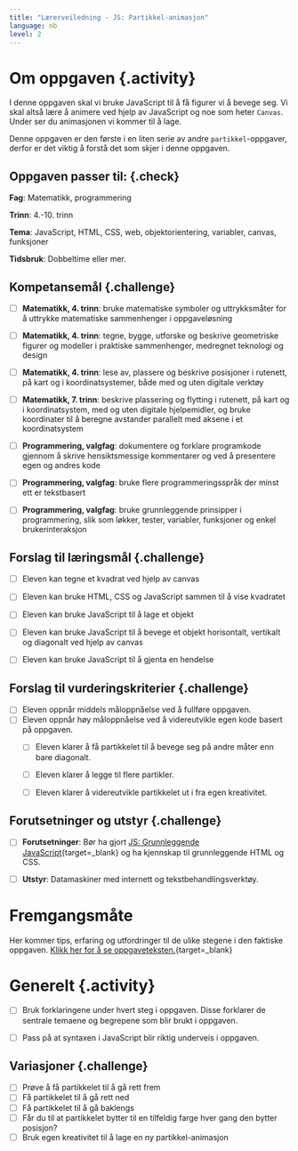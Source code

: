 ```yaml
---
title: "Lærerveiledning - JS: Partikkel-animasjon"
language: nb
level: 2
---
```


# Om oppgaven {.activity}
I denne oppgaven skal vi bruke JavaScript til å få figurer vi å bevege seg. Vi skal altså lære å animere ved hjelp av JavaScript og noe som heter `Canvas`. Under ser du animasjonen vi kommer til å lage.

Denne oppgaven er den første i en liten serie av andre `partikkel`-oppgaver, derfor er det viktig å forstå det som skjer i denne oppgaven.

## Oppgaven passer til: {.check}
 __Fag__: Matematikk, programmering

__Trinn__: 4.-10. trinn

__Tema__: JavaScript, HTML, CSS, web, objektorientering, variabler, canvas, funksjoner

__Tidsbruk__: Dobbeltime eller mer.


## Kompetansemål {.challenge}

- [ ]  __Matematikk, 4. trinn__: bruke matematiske symboler og uttrykksmåter for å uttrykke matematiske sammenhenger i oppgaveløsning
- [ ] __Matematikk, 4. trinn__: tegne, bygge, utforske og beskrive geometriske figurer og modeller i praktiske sammenhenger, medregnet teknologi og design
- [ ] __Matematikk, 4. trinn__: lese av, plassere og beskrive posisjoner i rutenett, på kart og i koordinatsystemer, både med og uten digitale verktøy
- [ ] __Matematikk, 7. trinn__: beskrive plassering og flytting i rutenett, på kart og i koordinatsystem, med og uten digitale hjelpemidler, og bruke koordinater til å beregne avstander parallelt med aksene i et koordinatsystem
- [ ] __Programmering, valgfag__: dokumentere og forklare programkode gjennom å skrive hensiktsmessige kommentarer og ved å presentere egen og andres kode

- [ ] __Programmering, valgfag__: bruke flere programmeringsspråk der minst ett er tekstbasert

- [ ] __Programmering, valgfag__: bruke grunnleggende prinsipper i programmering, slik som løkker, tester, variabler, funksjoner og enkel brukerinteraksjon


## Forslag til læringsmål {.challenge}

- [ ]  Eleven kan tegne et kvadrat ved hjelp av canvas
- [ ] Eleven kan bruke HTML, CSS og JavaScript sammen til å vise kvadratet
- [ ] Eleven kan bruke JavaScript til å lage et objekt
- [ ] Eleven kan bruke JavaScript til å bevege et objekt horisontalt, vertikalt og diagonalt ved hjelp av canvas
- [ ] Eleven kan bruke JavaScript til å gjenta en hendelse


## Forslag til vurderingskriterier {.challenge}

- [ ] Eleven oppnår middels måloppnåelse ved å fullføre oppgaven.
- [ ] Eleven oppnår høy måloppnåelse ved å videreutvikle egen kode basert på oppgaven. 
    - [ ] Eleven klarer å få partikkelet til å bevege seg på andre måter enn bare diagonalt.
    - [ ] Eleven klarer å legge til flere partikler.
    - [ ] Eleven klarer å videreutvikle partikkelet ut i fra egen kreativitet.



## Forutsetninger og utstyr {.challenge}
- [ ]  __Forutsetninger__: Bør ha gjort [JS: Grunnleggende JavaScript](../grunnleggende_js/grunnleggende_js.html){target=_blank} og ha kjennskap til grunnleggende HTML og CSS.

- [ ]  __Utstyr__: Datamaskiner med internett og tekstbehandlingsverktøy.



# Fremgangsmåte
Her kommer tips, erfaring og utfordringer til de ulike stegene i den faktiske oppgaven. [Klikk her for å se oppgaveteksten.](../partikkel_animasjon/partikkel_animasjon.html){target=_blank}

# Generelt  {.activity}
- [ ]  Bruk forklaringene under hvert steg i oppgaven. Disse forklarer de sentrale temaene og begrepene som blir brukt i oppgaven.
- [ ] Pass på at syntaxen i JavaScript blir riktig underveis i oppgaven. 


## Variasjoner {.challenge}
- [ ] Prøve å få partikkelet til å gå rett frem
- [ ] Få partikkelet til å gå rett ned
- [ ] Få partikkelet til å gå baklengs
- [ ] Får du til at partikkelet bytter til en tilfeldig farge hver gang den bytter posisjon? 
- [ ] Bruk egen kreativitet til å lage en ny partikkel-animasjon
